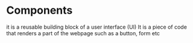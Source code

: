 # Components
it is a reusable building block of a user interface (UI) It is a piece of code that renders a part of the webpage such as a button, form etc
